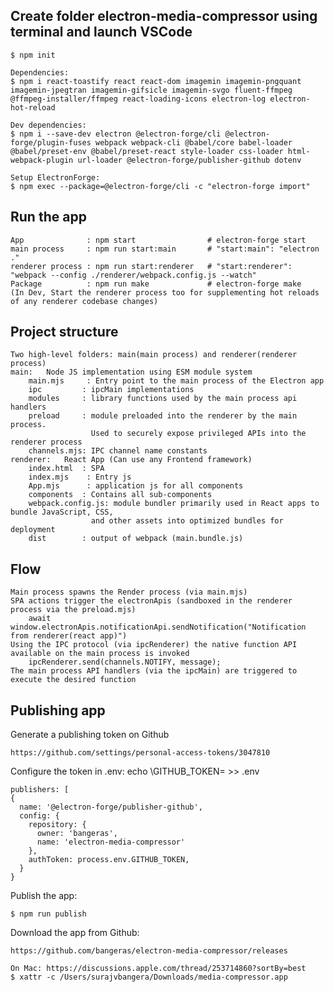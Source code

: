 ## Create folder electron-media-compressor using terminal and launch VSCode
    $ npm init
    
    Dependencies:
    $ npm i react-toastify react react-dom imagemin imagemin-pngquant imagemin-jpegtran imagemin-gifsicle imagemin-svgo fluent-ffmpeg @ffmpeg-installer/ffmpeg react-loading-icons electron-log electron-hot-reload

    Dev dependencies:
    $ npm i --save-dev electron @electron-forge/cli @electron-forge/plugin-fuses webpack webpack-cli @babel/core babel-loader @babel/preset-env @babel/preset-react style-loader css-loader html-webpack-plugin url-loader @electron-forge/publisher-github dotenv

    Setup ElectronForge:
    $ npm exec --package=@electron-forge/cli -c "electron-forge import"

## Run the app
    App              : npm start                # electron-forge start
    main process     : npm run start:main       # "start:main": "electron ."
    renderer process : npm run start:renderer   # "start:renderer": "webpack --config ./renderer/webpack.config.js --watch"
    Package          : npm run make             # electron-forge make
    (In Dev, Start the renderer process too for supplementing hot reloads of any renderer codebase changes)
    
## Project structure   
    Two high-level folders: main(main process) and renderer(renderer process)	
    main:   Node JS implementation using ESM module system	
        main.mjs     : Entry point to the main process of the Electron app
        ipc         : ipcMain implementations
        modules     : library functions used by the main process api handlers
        preload     : module preloaded into the renderer by the main process. 
                      Used to securely expose privileged APIs into the renderer process
        channels.mjs: IPC channel name constants
    renderer:   React App (Can use any Frontend framework)
        index.html  : SPA
        index.mjs    : Entry js
        App.mjs      : application js for all components
        components  : Contains all sub-components
        webpack.config.js: module bundler primarily used in React apps to bundle JavaScript, CSS,       
                      and other assets into optimized bundles for deployment 
        dist        : output of webpack (main.bundle.js)


## Flow
    Main process spawns the Render process (via main.mjs)
    SPA actions trigger the electronApis (sandboxed in the renderer process via the preload.mjs)
        await window.electronApis.notificationApi.sendNotification("Notification from renderer(react app)") 
    Using the IPC protocol (via ipcRenderer) the native function API  available on the main process is invoked 
        ipcRenderer.send(channels.NOTIFY, message);
    The main process API handlers (via the ipcMain) are triggered to execute the desired function
    

## Publishing app
    

Generate a publishing token on Github

    https://github.com/settings/personal-access-tokens/3047810
    

Configure the token in .env:
    echo \GITHUB_TOKEN=<copy from github> >> .env 

    publishers: [
    {
      name: '@electron-forge/publisher-github',
      config: {
        repository: {
          owner: 'bangeras',
          name: 'electron-media-compressor'
        },
        authToken: process.env.GITHUB_TOKEN,
      }
    }

Publish the app:

    $ npm run publish

Download the app from Github:

    https://github.com/bangeras/electron-media-compressor/releases

    On Mac: https://discussions.apple.com/thread/253714860?sortBy=best
    $ xattr -c /Users/surajvbangera/Downloads/media-compressor.app